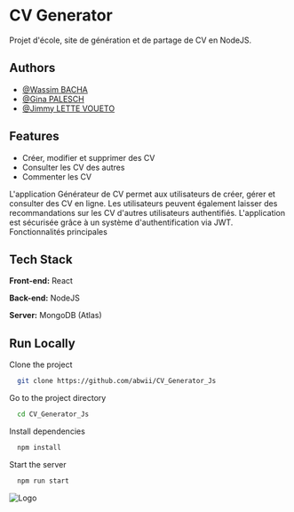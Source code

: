 
# CV Generator

Projet d'école, site de génération et de partage de CV en NodeJS.




## Authors

- [@Wassim BACHA](https://www.github.com/abwii)
- [@Gina PALESCH](https://github.com/gpalesch)
- [@Jimmy LETTE VOUETO](https://github.com/jlette)


## Features

- Créer, modifier et supprimer des CV
- Consulter les CV des autres
- Commenter les CV

L'application Générateur de CV permet aux utilisateurs de créer, gérer et consulter des CV en ligne. Les utilisateurs peuvent également laisser des recommandations sur les CV d'autres utilisateurs authentifiés. L'application est sécurisée grâce à un système d'authentification via JWT. Fonctionnalités principales
## Tech Stack

**Front-end:** React

**Back-end:** NodeJS

**Server:** MongoDB (Atlas)
## Run Locally

Clone the project

```bash
  git clone https://github.com/abwii/CV_Generator_Js
```

Go to the project directory

```bash
  cd CV_Generator_Js
```

Install dependencies

```bash
  npm install
```

Start the server

```bash
  npm run start
```


![Logo](https://www.efrei.fr/wp-content/uploads/2022/01/LOGO_EFREI-PRINT_EFREI-WEB.png)

